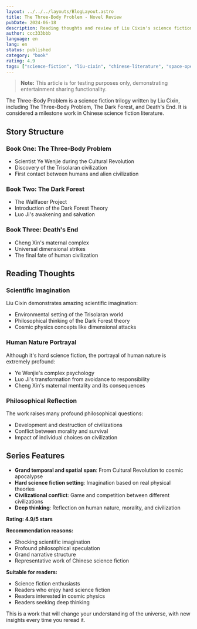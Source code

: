```yaml
---
layout: ../../../layouts/BlogLayout.astro
title: The Three-Body Problem - Novel Review
pubDate: 2024-06-18
description: Reading thoughts and review of Liu Cixin's science fiction trilogy The Three-Body Problem
author: ccc333bbb
language: en
lang: en
status: published
category: "book"
rating: 4.9
tags: ["science-fiction", "liu-cixin", "chinese-literature", "space-opera"]
---
```


> **Note:** This article is for testing purposes only, demonstrating entertainment sharing functionality.

The Three-Body Problem is a science fiction trilogy written by Liu Cixin, including The Three-Body Problem, The Dark Forest, and Death's End. It is considered a milestone work in Chinese science fiction literature.

## Story Structure

### Book One: The Three-Body Problem
- Scientist Ye Wenjie during the Cultural Revolution
- Discovery of the Trisolaran civilization
- First contact between humans and alien civilization

### Book Two: The Dark Forest
- The Wallfacer Project
- Introduction of the Dark Forest Theory
- Luo Ji's awakening and salvation

### Book Three: Death's End
- Cheng Xin's maternal complex
- Universal dimensional strikes
- The final fate of human civilization

## Reading Thoughts

### Scientific Imagination
Liu Cixin demonstrates amazing scientific imagination:
- Environmental setting of the Trisolaran world
- Philosophical thinking of the Dark Forest theory
- Cosmic physics concepts like dimensional attacks

### Human Nature Portrayal
Although it's hard science fiction, the portrayal of human nature is extremely profound:
- Ye Wenjie's complex psychology
- Luo Ji's transformation from avoidance to responsibility
- Cheng Xin's maternal mentality and its consequences

### Philosophical Reflection
The work raises many profound philosophical questions:
- Development and destruction of civilizations
- Conflict between morality and survival
- Impact of individual choices on civilization

## Series Features

- **Grand temporal and spatial span**: From Cultural Revolution to cosmic apocalypse
- **Hard science fiction setting**: Imagination based on real physical theories
- **Civilizational conflict**: Game and competition between different civilizations
- **Deep thinking**: Reflection on human nature, morality, and civilization

**Rating: 4.9/5 stars**

**Recommendation reasons:**
- Shocking scientific imagination
- Profound philosophical speculation
- Grand narrative structure
- Representative work of Chinese science fiction

**Suitable for readers:**
- Science fiction enthusiasts
- Readers who enjoy hard science fiction
- Readers interested in cosmic physics
- Readers seeking deep thinking

This is a work that will change your understanding of the universe, with new insights every time you reread it. 